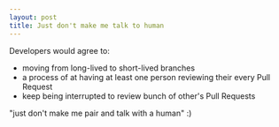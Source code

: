 ```yaml
---
layout: post
title: Just don't make me talk to human
---
```


Developers would agree to:
- moving from long-lived to short-lived branches
- a process of at having at least one person reviewing their every Pull Request
- keep being interrupted to review bunch of other's Pull Requests

"just don't make me pair and talk with a human" :)
